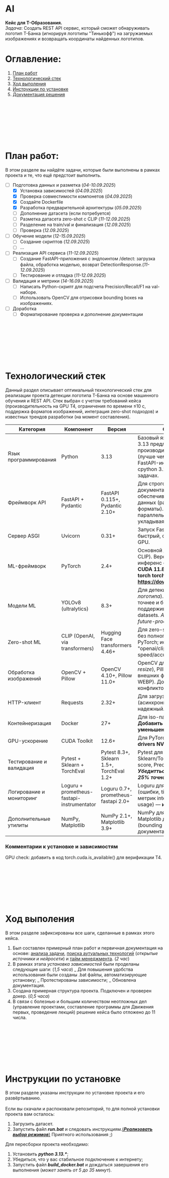 # AI
**Кейс для Т-Образования.**\
*Задача*: Создать REST API сервис, который сможет обнаруживать логотип Т-Банка (игнорируя логотипы "Тинькофф") на загружаемых изображениях и возвращать координаты найденных логотипов.

# Оглавление:
1. [План работ](#План-работ)
2. [Технологический стек](#технологический-стек)
3. [Ход выполения](#ход-выполения)
4. [Инструкции по установке](#инструкции-по-установке)
5. [Документация решения](#документация-решения)

<br><br/>
---
<br><br/>

# План работ:
В этом разделе вы найдёте задачи, которые были выполнены в рамках проекта и те, что ещё предстоит выполнить.
- [ ] Подготовка данных и разметка (*04-10.09.2025*)
  - [x] Установка зависимостей (*04.09.2025*)
  - [x] Проверка совместимости компонетов (*04.09.2025*)
  - [x] Создайте Dockerfile
  - [x] Разработка предварительной архитектуры (*05.09.2025*)
  - [ ] Дополнение датасета (если потребуется)
  - [ ] Разметка датасета zero-shot с CLIP (*11-12.09.2025*)
  - [ ] Разделение на train/val и финализация (*12.09.2025*)
  - [ ] Проверка (*12.09.2025*)

- [ ] Обучение модели (*12-15.09.2025*)
  - [ ] Создание скриптов (*12.09.2025*)
  - [ ] ...
     
- [ ] Реализация API сервиса (*11-12.09.2025*)
  - [ ] Создание FastAPI-приложения с эндпоинтом /detect: загрузка файла, обработка моделью, возврат DetectionResponse.(*11-12.09.2025*)
  - [ ] Тестирование и отладка (*11-12.09.2025*)
     
- [ ] Валидация и метрики (*14-16.09.2025*)
  - [ ] Написать Python-скрипт для подсчета Precision/Recall/F1 на val-наборе.
  - [ ] Использовать OpenCV для отрисовки bounding boxes на изображениях.
     
- [ ] Доработка
  - [ ] Форматирование проверка и дополнение документации

<br><br/>
---
<br><br/>

# Технологический стек
Данный раздел описывает оптимальный технологический стек для реализации проекта детекции логотипа Т-Банка на основе машинного обучения и REST API. Стек выбран с учетом требований кейса (производительность на GPU T4, ограничения по времени ≤10 с, поддержка форматов изображений, интеграция zero-shot подходов) и известных трендов разработки (на момент составления).

| Категория |	Компонент	| Версия | Обоснование и цель |
| --- | --- | --- | --- |
| Язык программирования	| Python	| 3.13	| Базовый язык для всего проекта. Python 3.13 предлагает улучшенную производительность в async/await (лучше чем 3.12), что идеально для FastAPI-инференса. Использование cpython 3.13.0+ для оптимизаций в ML-задачах. |
| Фреймворк API |	FastAPI + Pydantic |	FastAPI 0.115+, Pydantic 2.10+ |	Для строгого REST API с автогенерацией документации (Swagger). Pydantic обеспечивает валидацию входных данных (размеры изображений, форматы). Поддерживает async для параллельной обработки изображений, укладываясь в 10-сек лимит. |
| Сервер ASGI |	Uvicorn |	0.31+ |	Запуск FastAPI в продакшн. Легкий, быстрый, с поддержкой нескольких GPU. |
| ML-фреймворк |	PyTorch	| 2.4+	| Основной для нейронных сетей (YOLO, CLIP). Версии 2.4+ имеют улучшенный инференс с TorchCompile JIT. **Требует CUDA 11.8+ для GPU (T4): pip install torch torchvision torchaudio --index-url https://download.pytorch.org/whl/cu118.** |
| Модели ML |	YOLOv8 (ultralytics) |	8.3+	| Для детекции объектов (*bounding boxes логотипа*). YOLOv8 (2023) на 10-20% точнее и быстрее YOLOv5, поддерживает zero-shot и custom datasets. _Альтернатива: YOLOv9/10 для future-proofing, если точность <25%._ |
| Zero-shot ML |	CLIP (OpenAI, via transformers) |	Hugging Face transformers 4.46+ |	Для zero-shot классификации логотипов без полного датасета. Интегрируется с PyTorch; использование model "openai/clip-vit-base-patch16" для speed/accuracy. |
| Обработка изображений |	OpenCV + Pillow	| OpenCV 4.10+, Pillow 11.0+ |	OpenCV для предобработки (*grayscale, resize*), Pillow для загрузки/сохранения внешних форматов (JPEG, PNG, BMP, WEBP). Дополняют друг друга без конфликтов. |
| HTTP-клиент	| Requests	| 2.32+	| Для загрузки изображений по URL (асинхронно в FastAPI). Простой и надежный. |
| Контейнеризация |	Docker	| 27+	| Для iso-пакетарования приложения. **Добавить multi-stage builds для уменьшения размера образа**. |
| GPU-ускорение	| CUDA Toolkit	| 12.6+ |	Для PyTorch GPU. **На T4: установить drivers NVIDIA 470+**. |
| Тестирование и валидация	| Pytest + Sklearn + TorchEval	| Pytest 8.3+, Sklearn 1.5+, TorchEval 1.2+	| Pytest для unit/integration tests. Sklearn/TorchEval для ML-метрик (F1-score, Precision/Recall при IoU=0.5). ***Убедитться, что модель достигает 25% точности на тестовом сете***. |
| Логирование и мониторинг	| Loguru + prometheus-fastapi-instrumentator	| Loguru 0.7+, prometheus-fastapi 2.0+	| Loguru для структурированных логов (ошибки, timeouts). Prometheus для метрик internal (inference time, GPU usage) — **интегрировать с Grafana**. |
| Дополнительные утилиты	| NumPy, Matplotlib	| NumPy 2.1+, Matplotlib 3.9+	| NumPy для векторных операций. Matplotlib для визуализации результатов (bounding boxes на изображениях) в документах/отчетах. |

### Комментарии к установке и зависимостям
GPU check: добавить в код torch.cuda.is_available() для верификации T4.

<br><br/>
---
<br><br/>

# Ход выполения
В этом разделе зафиксированы все шаги, сделанные в рамках этого кейса.
1. Был составлен примерный план работ и первичная документация на основе: <ins>анализа задачи</ins>, <ins>поиска аутуальных технологий</ins> (*открытые источники и нейросети*) и <ins>тайм менеджмента</ins>. (*2 час*)
2. В рамках этапа *установка зависимостей* были проделаны следующие шаги: (*1,5 часа*)
  _ Для повышения удобства использования были созданы .bat файлы, автоматизирующие установку;
  _ Протестированы зависимости;
  _ Обновлена документация.
3. Создана примерная структура проекта. Подключен и проверен докер. (*0,5 часа*)
4. В связи с болезнью и большим количеством неотложных дел (управление проектами, составление программы для Движения первых, проведение лекций) решение кейса было отложено до 11 числа.

<br><br/>
---
<br><br/>

# Инструкции по установке
В этом разделе указаны инструкции по установке проекта и его развёртыванию.<br><br/>
Если вы скачали и распоковали репозиторий, то для полной установки проекта вам осталось:
1. Загрузить датасет.
2. Запустить файл ***run.bat*** и следовать инструкциям.<ins>(***Реализовать выбор режимов***)</ins>
Приятного использования ;)

Для пересборки проекта необходимо:
1. Установить **_python 3.13.*_**;
2. Убедиться, что у вас стабильное подключение к интернету;
3. Запустить файл ***build_docker.bat*** и дождаться завершения его выполнения (*может занять от 5 до 35 минут*).
<br><br/>

<br><br/>
---
<br><br/>

# Документация решения
Этот раздел посвящён детальному описанию решения.
<br><br/>
В целях улучшения пользовательского опыта сборка и запуск решения полностью перенесены в исполняемые файлы (*.bat выбраны за простоту их создания и достаточность интерфейса для этих задач*). 

## Структура проекта
project-root/
├── data/                    # Данные (input/output, если локально; или ссылки на диск)
│   ├── input/              # Исходные данные (изображения для YOLO)
│   └── models/             # Скачанные/обученные модели (yolov8.pt)
├── src/                    # Основной код (разбито по модулям)
│   ├── __init_._.py         # Пустой файл для Python-пакета
│   ├── main.py             # Точка входа: FastAPI app + инициализация
│   ├── api/                # API-эндпоинты
│   │   ├── __init_._.py
│   │   ├── routes.py       # Маршруты (POST /detect, GET /health)
│   │   └── depends.py      # Зависимости
│   ├── services/           # Бизнес-логика (обработка запросов)
│   │   ├── __init_._.py
│   │   ├── ml_service.py   # Инференс YOLO: загрузка модели, предсказания
│   │   └── image_service.py # Обработка изображений (resize, preprocess)
│   └── models/             # Переиспользуемые модели/Pydantic
│       ├── __init_._.py
│       └── schemas.py      # Схемы запросов/ответов (ImageRequest, DetectionResponse)
├── configs/               # Конфигурации (заменяют хардкод)
│   ├── __init_._.py
│   └── config.yaml        # Параметры (порт, модель_path, GPU флаги)
├── tests/                 # Тесты (pytest для микротестов)
│   ├── __init_._.py
│   ├── test_api.py      # Тесты эндпоинтов
│   └── test_ml.py       # Тесты ML-службы
├── scripts/              # Скрипты (запросы, предобработка)
│   └── setup_models.py  # Скачивание моделей (если не вручную)
├── Dockerfile            # Контейнер
├── requirements.txt      # Зависимости (fastapi, torch, ultralytics, opencv, ...)
├── build_docker.bat # Файл запуска сборки проекта
├── run.bat               # Файл запуска проекта
├── README.md
└── .gitignore

<br><br/>

Система разбита на этапы, соответствующие этапам решения кейса:
1. Подготовка и разметка датасета
2. Обучение модели
3. Тестирование модели
4. Имитация использования (*имитация, так как фронтенд в кейсе не требуется, а время не резиновое у меня и других дел/проектов хватает*)

## Подготовка и разметка датасета
...
<br><br/>

## Обучение модели
...
<br><br/>

## Тестирование модели
...
